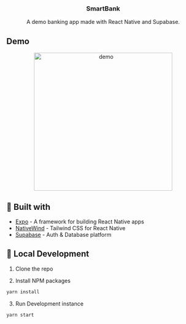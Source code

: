 <h3 align="center">SmartBank</h3>

<p align="center">
    A demo banking app made with React Native and Supabase.
</p>


## Demo
<p align="center">
  <img src="docs/demo.gif" alt="demo" width="360" />
</p>


## 🔧 Built with
- [Expo](https://expo.dev/) - A framework for building React Native apps
- [NativeWind](https://www.nativewind.dev/) - Tailwind CSS for React Native
- [Supabase](https://supabase.com/) - Auth & Database platform

## 🚀 Local Development

1. Clone the repo

2. Install NPM packages

```sh
yarn install
```

3. Run Development instance

```
yarn start
```
